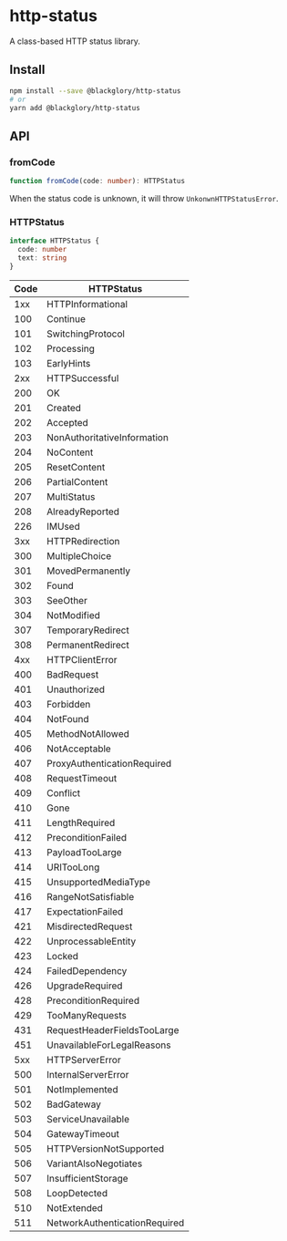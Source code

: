 # http-status
A class-based HTTP status library.

## Install

```sh
npm install --save @blackglory/http-status
# or
yarn add @blackglory/http-status
```

## API

### fromCode

```ts
function fromCode(code: number): HTTPStatus
```

When the status code is unknown, it will throw `UnkonwnHTTPStatusError`.

### HTTPStatus

```ts
interface HTTPStatus {
  code: number
  text: string
}
```

| Code | HTTPStatus |
| - | - |
| 1xx | HTTPInformational |
| 100 | Continue |
| 101 | SwitchingProtocol |
| 102 | Processing |
| 103 | EarlyHints |
| 2xx | HTTPSuccessful |
| 200 | OK |
| 201 | Created |
| 202 | Accepted |
| 203 | NonAuthoritativeInformation |
| 204 | NoContent |
| 205 | ResetContent |
| 206 | PartialContent |
| 207 | MultiStatus |
| 208 | AlreadyReported |
| 226 | IMUsed |
| 3xx | HTTPRedirection |
| 300 | MultipleChoice |
| 301 | MovedPermanently |
| 302 | Found |
| 303 | SeeOther |
| 304 | NotModified |
| 307 | TemporaryRedirect |
| 308 | PermanentRedirect |
| 4xx | HTTPClientError |
| 400 | BadRequest |
| 401 | Unauthorized |
| 403 | Forbidden |
| 404 | NotFound |
| 405 | MethodNotAllowed |
| 406 | NotAcceptable |
| 407 | ProxyAuthenticationRequired |
| 408 | RequestTimeout |
| 409 | Conflict |
| 410 | Gone |
| 411 | LengthRequired |
| 412 | PreconditionFailed |
| 413 | PayloadTooLarge |
| 414 | URITooLong |
| 415 | UnsupportedMediaType |
| 416 | RangeNotSatisfiable |
| 417 | ExpectationFailed |
| 421 | MisdirectedRequest |
| 422 | UnprocessableEntity |
| 423 | Locked |
| 424 | FailedDependency |
| 426 | UpgradeRequired |
| 428 | PreconditionRequired |
| 429 | TooManyRequests |
| 431 | RequestHeaderFieldsTooLarge |
| 451 | UnavailableForLegalReasons |
| 5xx | HTTPServerError |
| 500 | InternalServerError |
| 501 | NotImplemented |
| 502 | BadGateway |
| 503 | ServiceUnavailable |
| 504 | GatewayTimeout |
| 505 | HTTPVersionNotSupported |
| 506 | VariantAlsoNegotiates |
| 507 | InsufficientStorage |
| 508 | LoopDetected |
| 510 | NotExtended |
| 511 | NetworkAuthenticationRequired |
